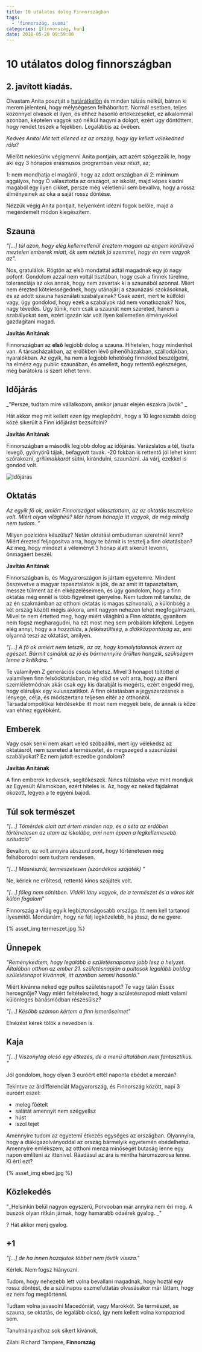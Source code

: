 ```yaml
---
title: 10 utálatos dolog Finnországban
tags:
  - 'finnország, suomi'
categories: [finnország, hun]
date: 2018-05-20 09:59:00
---
```

# 10 utálatos dolog finnországban

## 2. javított kiadás.


Olvastam Anita posztját a [határátkelőn](http://hataratkelo.blog.hu/2018/04/10/tiz_utalatos_dolog_finnorszagban) és minden túlzás nélkül, bátran ki merem jelenteni, hogy mélységesen felháborított. Normál esetben, teljes közönnyel olvasok el ilyen, és ehhez hasonló értekezéseket, ez alkalommal azonban, képtelen vagyok szó nélkül hagyni a dolgot, ezért úgy döntöttem, hogy rendet teszek a fejekben. Legalábbis az övében.

_Kedves Anita! Mit tett ellened ez az ország, hogy így kellett vélekedned róla?_

<!-- more -->

Mielőtt nekiesünk végigmenni Anita pontjain, azt azért szögezzük le, hogy aki egy 3 hónapos erasmusos programban vesz részt, az;

1: nem mondhatja el magáról, hogy az adott országban _él_
2: minimum aggályos, hogy Ő választotta az országot, az iskolát, majd képes kiadni magából egy ilyen cikket, persze még véletlenül sem bevallva, hogy a rossz élményeinek az oka a saját rossz döntése.

Nézzük végig Anita pontjait, helyenként idézni fogok belőle, majd a megérdemelt módon kiegészítem.

## Szauna

_"[...] túl azon, hogy elég kellemetlenül éreztem magam az engem körülvevő meztelen emberek miatt, ők sem nézték jó szemmel, hogy én nem vagyok az"._

Nos, gratulálok. Rögtön az első mondattal adtál magadnak egy jó nagy pofont. Gondolom azzal nem voltál tisztában, hogy csak a finnek türelme, toleranciája az oka annak, hogy nem zavartak ki a szaunából azonnal. Miért nem érezted kötelességednek, hogy utánajárj a szaunázási szokásoknak, és az adott szauna használati szabályainak? Csak azért, mert te külföldi vagy, úgy gondolod, hogy ezek a szabályok rád nem vonatkoznak? Nos, nagy tévedés. Úgy tűnik, nem csak a szaunát nem szereted, hanem a szabályokat sem, ezért igazán kár volt ilyen kellemetlen élményekkel gazdagítani magad.

**Javítás Anitának**

Finnországban az **első** legjobb dolog a szauna. Hihetelen, hogy mindenhol van. A társasházakban, az erdőkben lévő pihenőházakban, szállodákban, nyaralókban. Az egyik, ha nem a legjobb lehetőség finnekkel beszélgetni, ha elmész egy public szaunában, és amellett, hogy rettentő egészséges, még barátokra is szert lehet tenni.

## Időjárás

_"Persze, tudtam mire vállalkozom, amikor január elején északra jövök" _

Hát akkor meg mit kellett ezen így meglepődni, hogy a 10 legrosszabb dolog közé sikerült a Finn időjárást bezsúfolni?

**Javítás Anitának**

Finnországban a második legjobb dolog az időjárás. Varázslatos a tél, tiszta levegő, gyönyörű tájak, befagyott tavak. -20 fokban is rettentő jól lehet kinnt szórakozni, _grillimakkarát_ sütni, kirándulni, szaunázni. Ja várj, ezekkel is gondod volt.

![Időjárás](./idojaras.jpg)

## Oktatás

_Az egyik fő ok, amiért Finnországot választottam, az az oktatás tesztelése volt. Miért olyan világhírű? Már három hónapja itt vagyok, de még mindig nem tudom. "_

Milyen pozícióra készülsz? Netán oktatási ombudsman szeretnél lenni? Miért érezted feljogosítva arra, hogy te bármit is tesztelj a finn oktatásban? Az meg, hogy mindezt a véleményt 3 hónap alatt sikerült levonni, önmagáért beszél.

**Javítás Anitának**

Finnországban is, és Magyarországon is jártam egyetemre. Mindent összevetve a magyar tapasztalatok is jók, de az amit itt tapasztaltam, messze túlment az én elképzeléseimen, és úgy gondolom, hogy a finn oktatás még ennél is több figyelmet igényelne. Nem tudom mit tanulsz, de az én szakmámban az otthoni oktatás is magas színvonalú, a különbség a két ország között mégis akkora, amit nagyon nehezen lehet megfogalmazni. Mivel te nem értetted meg, hogy miért világhírű a Finn oktatás, gyanítom nem fogsz megharagudni, ha ezt most meg sem próbálom kifejteni. Legyen elég annyi, hogy a a _hozzállás_, a _felkészültség_, a _diákközpontúság_ az, ami olyanná teszi az oktatást, amilyen.

_"[...] A fő ok amiért nem tetszik, az az, hogy komolytalannak érzem az egészet. Bármit csinálok az jó és bármennyire őrülten hangzik, szükségem lenne a kritikára. "_

Te valamilyen Z generációs csoda lehetsz. Mivel 3 hónapot töltöttél el valamilyen finn felsőoktatásban, még időd se volt arra, hogy az itteni szemléletmódnak akár csak egy kis darabját is megérts, ezért engedd meg, hogy eláruljak egy kulusszatitkot. A finn oktatásban a jegyszerzésnek a lényege, célja, és módszertana teljesen eltér az otthonitól. Társadalompolitikai kérdésekbe itt most nem megyek bele, de annak is köze van ehhez egyébként.

## Emberek

Vagy csak senki nem akart veled szóbaállni, mert így vélekedsz az oktatásról, nem szereted a természetet, és megszeged a szaunázási szabályokat? Ez nem jutott eszedbe gondolom?

**Javítás Anitának**

A finn emberek kedvesek, segítőkészek. Nincs túlzásba véve mint mondjuk az Egyesült Államokban, ezért hiteles is. Az, hogy ez neked fájdalmat okozott, legyen a te egyéni bajod.

## Túl sok természet

_"[...] Tömérdek alatt azt értem minden nap, és a séta az erdőben történetesen az utam az iskolába, ami nem éppen a legkellemesebb szituáció"_

Bevallom, ez volt annyira abszurd pont, hogy történetesen még felháborodni sem tudtam rendesen.

_"[...] Másrészről, természetesen (szándékos szójáték) "_

Ne, kérlek ne erőltesd, rettentő kínos szójáték volt.

_"[...] főleg nem sötétben. Vidéki lány vagyok, de a természet és a város két külön fogalom_"

Finnország a világ egyik legbiztonságosabb országa. Itt nem kell tartanod ilyesmitől. Mondanám, hogy ne félj legközelebb, ha jössz, de ne gyere.

{% asset_img termeszet.jpg %}

## Ünnepek

_"Reménykedtem, hogy legalább a születésnapomra jobb lesz a helyzet. Általában otthon az ember 21. születésnapján a pultosok legalább boldog születésnapot kívánnak, itt azonban semmi hasonló."_

Miért kívánna neked egy pultos születésnapot? Te vagy talán Essex hercegnője? Vagy miért feltételezted, hogy a születésnapod miatt valami különleges bánásmódban részesülsz?

_"[...] Később számon kértem a finn ismerőseimet"_

Elnézést kérek tőlök a nevedben is.

## Kaja

_"[...] Viszonylag olcsó egy étkezés, de a menü általában nem fantasztikus. "_

Jól gondolom, hogy olyan 3 euróért ettél naponta ebédet a menzán?

Tekintve az árdifferenciát Magyarország, és Finnország között, napi 3 euróért eszel:

* meleg főételt
* salátát amennyit nem szégyellsz
* húst
* iszol tejet

Amennyire tudom az egyetemi étkezés egységes az országban. Olyannyira, hogy a diákigazolványoddal az ország bármelyik egyetemén ebédelhetsz. Amennyire emlékszem, az otthoni menza minőségét butaság lenne egy napon említeni az ittenivel. Ráadásul az ára is mintha háromszorosa lenne. Ki érti ezt?

{% asset_img ebed.jpg %}

## Közlekedés

"_Helsinkin belül nagyon egyszerű, Porvooban már annyira nem éri meg. A buszok olyan ritkán járnak, hogy hamarabb odaérek gyalog. _"

? Hát akkor menj gyalog.

## +1

_"[...] de ha innen hazajutok többet nem jövök vissza."_

Kérlek. Nem fogsz hiányozni.

Tudom, hogy nehezebb lett volna bevallani magadnak, hogy hoztál egy rossz döntést, de a szülinapos eszmefuttatás olvasásakor már láttam, hogy ez nem fog megtörténni.

Tudtam volna javasolni Macedóniát, vagy Marokkót. Se természet, se szauna, se oktatás, de legalább olcsó, így nem kellett volna kompoznod sem.

Tanulmányaidhoz sok sikert kívánok,

Zilahi Richard
Tampere, **Finnország**

